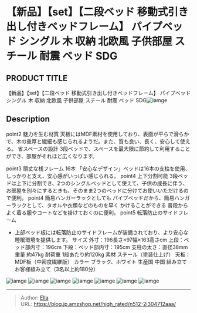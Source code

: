 # 【新品】【set】【二段ベッド  移動式引き出し付きベッドフレーム】  パイプベッド シングル 木 収納 北欧風 子供部屋 スチール 耐震 ベッド SDG


## PRODUCT TITLE 

【新品】【set】【二段ベッド  移動式引き出し付きベッドフレーム】  パイプベッド シングル 木 収納 北欧風 子供部屋 スチール 耐震 ベッド SDG![iamge](https://b2bfiles1.gigab2b.cn/image/wkseller/301/20230517_35b1d8ca299615b332a0baa305520351.jpg)

## Description

point2
魅力を生む材質
天板にはMDF素材を使用しており、表面が平らで滑らかで、木の重厚と繊細も感じられるようだ。また、質も良い、長く、安心して使える。
省スペースの設計
3段ベッドで、スペースを最大限に節約して利用することができ、部屋がそれほど広くなります。
 
point3
頑丈な桟フレーム 16本
 「安心なデザイン」ベッドは16本の支柱を使用、しっかりと支え、安心感がいっぱい感じられる。
point4
上下分割可能
3段ベッドは上下に分割でき、2つのシングルベッドとして使えて、子供の成長に伴う、
お部屋を別々にするときも、そのまま2つのベッドに分けてお使いいただけるので便利。
point4
簡易ハンガーラックとしても
パイプベッドだから、簡易ハンガーラックとして、タオルや衣類などのものを早く
かけることができる
普段からよく着る服やコートなどを掛けておくのに便利。
point5
転落防止のサイドフレーム
 - 上部ベッド板には転落防止のサイドフレームが装備されており、より安心な睡眠環境を提供します。
サイズ 外寸：196長さ×97幅×163高さcm
上段：ベッド部内寸：196cm
下段：ベッド部内寸：195cm
支柱の太さ：直径38mm
重量 約47kg
耐荷重 1段あたり約120kg
素材 スチール（塗装仕上げ）
天板： MDF板（中密度繊維版）
カラー ブラック、ホワイト
生産国 中国
組み立て お客様組み立て（3名以上約180分）



![iamge](https://b2bfiles1.gigab2b.cn/image/wkseller/301/20230517_25978fab6ecf77a5f1c438eeee7d6382.jpg)
![iamge](https://b2bfiles1.gigab2b.cn/image/wkseller/301/20230518_ba4daa19a16f9d5c488028e4a47f0ec7.jpg)
![iamge](https://b2bfiles1.gigab2b.cn/image/wkseller/301/20230518_e7a97de3f0eebc1a540c4e99925db2e7.jpg)
![iamge](https://b2bfiles1.gigab2b.cn/image/wkseller/301/20230518_49aca3b724b1084149e2c4e2eeac6dd5.jpg)
![iamge](https://b2bfiles1.gigab2b.cn/image/wkseller/301/20230518_02fcd4fc45a0de9ef150d447d536f6dc.jpg)
![iamge](https://b2bfiles1.gigab2b.cn/image/wkseller/301/20230518_ed2fbcfd687126b04aab40dac41ad201.jpg)
![iamge](https://b2bfiles1.gigab2b.cn/image/wkseller/301/20230518_fd5839d0bb322abdc218c5d67db8fb16.jpg)


---

> Author: [Ella](https://blog.jp.amzshop.net/)  
> URL: https://blog.jp.amzshop.net/high_rated/n512-2i304712aaa/  

